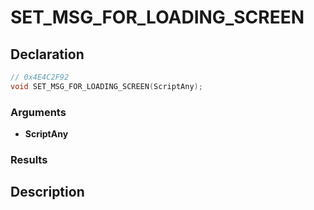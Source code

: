 # SET_MSG_FOR_LOADING_SCREEN

## Declaration
```cpp
// 0x4E4C2F92
void SET_MSG_FOR_LOADING_SCREEN(ScriptAny);
```

### Arguments
- **ScriptAny**

### Results

## Description
